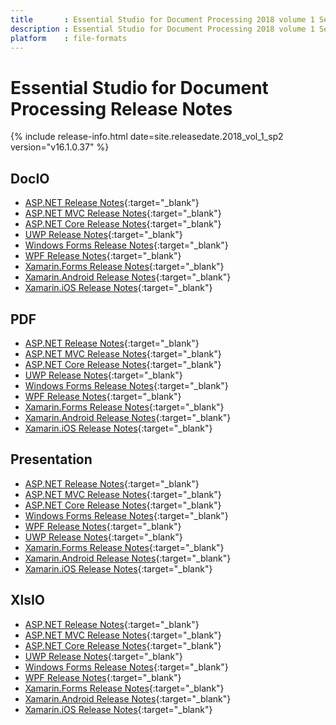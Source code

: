 ```yaml
---
title		: Essential Studio for Document Processing 2018 volume 1 Service Pack 2  Release Notes
description	: Essential Studio for Document Processing 2018 volume 1 Service Pack 2  Release Notes
platform	: file-formats
---
```


# Essential Studio for Document Processing Release Notes

{% include release-info.html date=site.releasedate.2018_vol_1_sp2 version="v16.1.0.37" %} 

## DocIO

* [ASP.NET Release Notes](/aspnet/release-notes/v16.1.0.37#docio){:target="_blank"}
* [ASP.NET MVC Release Notes](/aspnetmvc/release-notes/v16.1.0.37#docio){:target="_blank"}
* [ASP.NET Core Release Notes](/aspnet-core/release-notes/v16.1.0.37#docio){:target="_blank"}
* [UWP Release Notes](/uwp/release-notes/v16.1.0.37#docio){:target="_blank"}
* [Windows Forms Release Notes](/windowsforms/release-notes/v16.1.0.37#docio){:target="_blank"}
* [WPF Release Notes](/wpf/release-notes/v16.1.0.37#docio){:target="_blank"}
* [Xamarin.Forms Release Notes](/xamarin/release-notes/v16.1.0.37#docio){:target="_blank"}
* [Xamarin.Android Release Notes](/xamarin-android/release-notes/v16.1.0.37#docio){:target="_blank"}
* [Xamarin.iOS Release Notes](/xamarin-ios/release-notes/v16.1.0.37#docio){:target="_blank"}

## PDF

* [ASP.NET Release Notes](/aspnet/release-notes/v16.1.0.37#pdf){:target="_blank"}
* [ASP.NET MVC Release Notes](/aspnetmvc/release-notes/v16.1.0.37#pdf){:target="_blank"}
* [ASP.NET Core Release Notes](/aspnet-core/release-notes/v16.1.0.37#pdf){:target="_blank"}
* [UWP Release Notes](/uwp/release-notes/v16.1.0.37#pdf){:target="_blank"}
* [Windows Forms Release Notes](/windowsforms/release-notes/v16.1.0.37#pdf){:target="_blank"}
* [WPF Release Notes](/wpf/release-notes/v16.1.0.37#pdf){:target="_blank"}
* [Xamarin.Forms Release Notes](/xamarin/release-notes/v16.1.0.37#pdf){:target="_blank"}
* [Xamarin.Android Release Notes](/xamarin-android/release-notes/v16.1.0.37#pdf){:target="_blank"}
* [Xamarin.iOS Release Notes](/xamarin-ios/release-notes/v16.1.0.37#pdf){:target="_blank"}

## Presentation

* [ASP.NET Release Notes](/aspnet/release-notes/v16.1.0.37#presentation){:target="_blank"}
* [ASP.NET MVC Release Notes](/aspnetmvc/release-notes/v16.1.0.37#presentation){:target="_blank"}
* [ASP.NET Core Release Notes](/aspnet-core/release-notes/v16.1.0.37#presentation){:target="_blank"}
* [Windows Forms Release Notes](/windowsforms/release-notes/v16.1.0.37#presentation){:target="_blank"}
* [WPF Release Notes](/wpf/release-notes/v16.1.0.37#presentation){:target="_blank"}
* [UWP Release Notes](/uwp/release-notes/v16.1.0.37#presentation){:target="_blank"}
* [Xamarin.Forms Release Notes](/xamarin/release-notes/v16.1.0.37#presentation){:target="_blank"}
* [Xamarin.Android Release Notes](/xamarin-android/release-notes/v16.1.0.37#presentation){:target="_blank"}
* [Xamarin.iOS Release Notes](/xamarin-ios/release-notes/v16.1.0.37#presentation){:target="_blank"}

## XlsIO

* [ASP.NET Release Notes](/aspnet/release-notes/v16.1.0.37#xlsio){:target="_blank"}
* [ASP.NET MVC Release Notes](/aspnetmvc/release-notes/v16.1.0.37#xlsio){:target="_blank"}
* [ASP.NET Core Release Notes](/aspnet-core/release-notes/v16.1.0.37#xlsio){:target="_blank"}
* [UWP Release Notes](/uwp/release-notes/v16.1.0.37#xlsio){:target="_blank"}
* [Windows Forms Release Notes](/windowsforms/release-notes/v16.1.0.37#xlsio){:target="_blank"}
* [WPF Release Notes](/wpf/release-notes/v16.1.0.37#xlsio){:target="_blank"}
* [Xamarin.Forms Release Notes](/xamarin/release-notes/v16.1.0.37#xlsio){:target="_blank"}
* [Xamarin.Android Release Notes](/xamarin-android/release-notes/v16.1.0.37#xlsio){:target="_blank"}
* [Xamarin.iOS Release Notes](/xamarin-ios/release-notes/v16.1.0.37#xlsio){:target="_blank"}